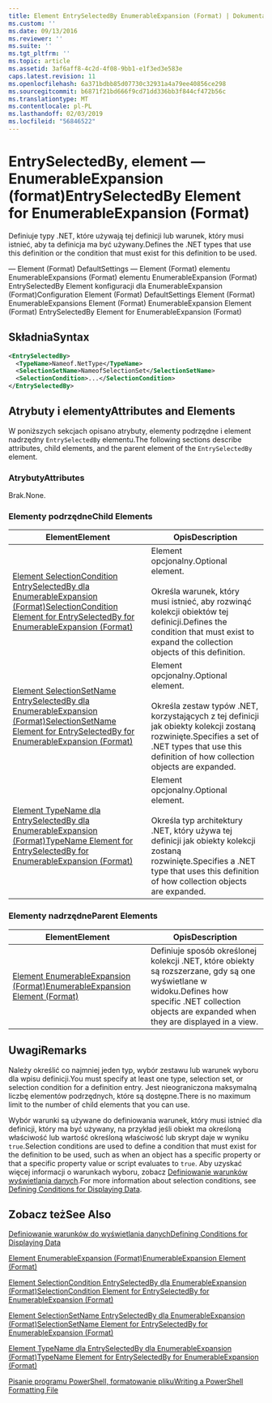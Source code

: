 ```yaml
---
title: Element EntrySelectedBy EnumerableExpansion (Format) | Dokumentacja firmy Microsoft
ms.custom: ''
ms.date: 09/13/2016
ms.reviewer: ''
ms.suite: ''
ms.tgt_pltfrm: ''
ms.topic: article
ms.assetid: 3af6aff8-4c2d-4f08-9bb1-e1f3ed3e583e
caps.latest.revision: 11
ms.openlocfilehash: 6a371bdbb85d07730c32931a4a79ee40856ce298
ms.sourcegitcommit: b6871f21bd666f9cd71dd336bb3f844cf472b56c
ms.translationtype: MT
ms.contentlocale: pl-PL
ms.lasthandoff: 02/03/2019
ms.locfileid: "56846522"
---
```

# <a name="entryselectedby-element-for-enumerableexpansion-format"></a><span data-ttu-id="7f2a4-102">EntrySelectedBy, element — EnumerableExpansion (format)</span><span class="sxs-lookup"><span data-stu-id="7f2a4-102">EntrySelectedBy Element for EnumerableExpansion (Format)</span></span>

<span data-ttu-id="7f2a4-103">Definiuje typy .NET, które używają tej definicji lub warunek, który musi istnieć, aby ta definicja ma być używany.</span><span class="sxs-lookup"><span data-stu-id="7f2a4-103">Defines the .NET types that use this definition or the condition that must exist for this definition to be used.</span></span>

<span data-ttu-id="7f2a4-104">— Element (Format) DefaultSettings — Element (Format) elementu EnumerableExpansions (Format) elementu EnumerableExpansion (Format) EntrySelectedBy Element konfiguracji dla EnumerableExpansion (Format)</span><span class="sxs-lookup"><span data-stu-id="7f2a4-104">Configuration Element (Format) DefaultSettings Element (Format) EnumerableExpansions Element (Format) EnumerableExpansion Element (Format) EntrySelectedBy Element for EnumerableExpansion (Format)</span></span>

## <a name="syntax"></a><span data-ttu-id="7f2a4-105">Składnia</span><span class="sxs-lookup"><span data-stu-id="7f2a4-105">Syntax</span></span>

```xml
<EntrySelectedBy>
  <TypeName>Nameof.NetType</TypeName>
  <SelectionSetName>NameofSelectionSet</SelectionSetName>
  <SelectionCondition>...</SelectionCondition>
</EntrySelectedBy>
```

## <a name="attributes-and-elements"></a><span data-ttu-id="7f2a4-106">Atrybuty i elementy</span><span class="sxs-lookup"><span data-stu-id="7f2a4-106">Attributes and Elements</span></span>

<span data-ttu-id="7f2a4-107">W poniższych sekcjach opisano atrybuty, elementy podrzędne i element nadrzędny `EntrySelectedBy` elementu.</span><span class="sxs-lookup"><span data-stu-id="7f2a4-107">The following sections describe attributes, child elements, and the parent element of the `EntrySelectedBy` element.</span></span>

### <a name="attributes"></a><span data-ttu-id="7f2a4-108">Atrybuty</span><span class="sxs-lookup"><span data-stu-id="7f2a4-108">Attributes</span></span>

<span data-ttu-id="7f2a4-109">Brak.</span><span class="sxs-lookup"><span data-stu-id="7f2a4-109">None.</span></span>

### <a name="child-elements"></a><span data-ttu-id="7f2a4-110">Elementy podrzędne</span><span class="sxs-lookup"><span data-stu-id="7f2a4-110">Child Elements</span></span>

|<span data-ttu-id="7f2a4-111">Element</span><span class="sxs-lookup"><span data-stu-id="7f2a4-111">Element</span></span>|<span data-ttu-id="7f2a4-112">Opis</span><span class="sxs-lookup"><span data-stu-id="7f2a4-112">Description</span></span>|
|-------------|-----------------|
|[<span data-ttu-id="7f2a4-113">Element SelectionCondition EntrySelectedBy dla EnumerableExpansion (Format)</span><span class="sxs-lookup"><span data-stu-id="7f2a4-113">SelectionCondition Element for EntrySelectedBy for EnumerableExpansion (Format)</span></span>](./selectioncondition-element-for-entryselectedby-for-enumerableexpansion-format.md)|<span data-ttu-id="7f2a4-114">Element opcjonalny.</span><span class="sxs-lookup"><span data-stu-id="7f2a4-114">Optional element.</span></span><br /><br /> <span data-ttu-id="7f2a4-115">Określa warunek, który musi istnieć, aby rozwinąć kolekcji obiektów tej definicji.</span><span class="sxs-lookup"><span data-stu-id="7f2a4-115">Defines the condition that must exist to expand the collection objects of this definition.</span></span>|
|[<span data-ttu-id="7f2a4-116">Element SelectionSetName EntrySelectedBy dla EnumerableExpansion (Format)</span><span class="sxs-lookup"><span data-stu-id="7f2a4-116">SelectionSetName Element for EntrySelectedBy for EnumerableExpansion (Format)</span></span>](./selectionsetname-element-for-entryselectedby-for-enumerableexpansion-format.md)|<span data-ttu-id="7f2a4-117">Element opcjonalny.</span><span class="sxs-lookup"><span data-stu-id="7f2a4-117">Optional element.</span></span><br /><br /> <span data-ttu-id="7f2a4-118">Określa zestaw typów .NET, korzystających z tej definicji jak obiekty kolekcji zostaną rozwinięte.</span><span class="sxs-lookup"><span data-stu-id="7f2a4-118">Specifies a set of .NET types that use this definition of how collection objects are expanded.</span></span>|
|[<span data-ttu-id="7f2a4-119">Element TypeName dla EntrySelectedBy dla EnumerableExpansion (Format)</span><span class="sxs-lookup"><span data-stu-id="7f2a4-119">TypeName Element for EntrySelectedBy for EnumerableExpansion (Format)</span></span>](./typename-element-for-entryselectedby-for-enumerableexpansion-format.md)|<span data-ttu-id="7f2a4-120">Element opcjonalny.</span><span class="sxs-lookup"><span data-stu-id="7f2a4-120">Optional element.</span></span><br /><br /> <span data-ttu-id="7f2a4-121">Określa typ architektury .NET, który używa tej definicji jak obiekty kolekcji zostaną rozwinięte.</span><span class="sxs-lookup"><span data-stu-id="7f2a4-121">Specifies a .NET type that uses this definition of how collection objects are expanded.</span></span>|

### <a name="parent-elements"></a><span data-ttu-id="7f2a4-122">Elementy nadrzędne</span><span class="sxs-lookup"><span data-stu-id="7f2a4-122">Parent Elements</span></span>

|<span data-ttu-id="7f2a4-123">Element</span><span class="sxs-lookup"><span data-stu-id="7f2a4-123">Element</span></span>|<span data-ttu-id="7f2a4-124">Opis</span><span class="sxs-lookup"><span data-stu-id="7f2a4-124">Description</span></span>|
|-------------|-----------------|
|[<span data-ttu-id="7f2a4-125">Element EnumerableExpansion (Format)</span><span class="sxs-lookup"><span data-stu-id="7f2a4-125">EnumerableExpansion Element (Format)</span></span>](./enumerableexpansion-element-format.md)|<span data-ttu-id="7f2a4-126">Definiuje sposób określonej kolekcji .NET, które obiekty są rozszerzane, gdy są one wyświetlane w widoku.</span><span class="sxs-lookup"><span data-stu-id="7f2a4-126">Defines how specific .NET collection objects are expanded when they are displayed in a view.</span></span>|

## <a name="remarks"></a><span data-ttu-id="7f2a4-127">Uwagi</span><span class="sxs-lookup"><span data-stu-id="7f2a4-127">Remarks</span></span>

<span data-ttu-id="7f2a4-128">Należy określić co najmniej jeden typ, wybór zestawu lub warunek wyboru dla wpisu definicji.</span><span class="sxs-lookup"><span data-stu-id="7f2a4-128">You must specify at least one type, selection set, or selection condition for a definition entry.</span></span> <span data-ttu-id="7f2a4-129">Jest nieograniczona maksymalną liczbę elementów podrzędnych, które są dostępne.</span><span class="sxs-lookup"><span data-stu-id="7f2a4-129">There is no maximum limit to the number of child elements that you can use.</span></span>

<span data-ttu-id="7f2a4-130">Wybór warunki są używane do definiowania warunek, który musi istnieć dla definicji, który ma być używany, na przykład jeśli obiekt ma określoną właściwość lub wartość określoną właściwość lub skrypt daje w wyniku `true`.</span><span class="sxs-lookup"><span data-stu-id="7f2a4-130">Selection conditions are used to define a condition that must exist for the definition to be used, such as when an object has a specific property or that a specific property value or script evaluates to `true`.</span></span> <span data-ttu-id="7f2a4-131">Aby uzyskać więcej informacji o warunkach wyboru, zobacz [Definiowanie warunków wyświetlania danych](./defining-conditions-for-displaying-data.md).</span><span class="sxs-lookup"><span data-stu-id="7f2a4-131">For more information about selection conditions, see [Defining Conditions for Displaying Data](./defining-conditions-for-displaying-data.md).</span></span>

## <a name="see-also"></a><span data-ttu-id="7f2a4-132">Zobacz też</span><span class="sxs-lookup"><span data-stu-id="7f2a4-132">See Also</span></span>

[<span data-ttu-id="7f2a4-133">Definiowanie warunków do wyświetlania danych</span><span class="sxs-lookup"><span data-stu-id="7f2a4-133">Defining Conditions for Displaying Data</span></span>](./defining-conditions-for-displaying-data.md)

[<span data-ttu-id="7f2a4-134">Element EnumerableExpansion (Format)</span><span class="sxs-lookup"><span data-stu-id="7f2a4-134">EnumerableExpansion Element (Format)</span></span>](./enumerableexpansion-element-format.md)

[<span data-ttu-id="7f2a4-135">Element SelectionCondition EntrySelectedBy dla EnumerableExpansion (Format)</span><span class="sxs-lookup"><span data-stu-id="7f2a4-135">SelectionCondition Element for EntrySelectedBy for EnumerableExpansion (Format)</span></span>](./selectioncondition-element-for-entryselectedby-for-enumerableexpansion-format.md)

[<span data-ttu-id="7f2a4-136">Element SelectionSetName EntrySelectedBy dla EnumerableExpansion (Format)</span><span class="sxs-lookup"><span data-stu-id="7f2a4-136">SelectionSetName Element for EntrySelectedBy for EnumerableExpansion (Format)</span></span>](./selectionsetname-element-for-entryselectedby-for-enumerableexpansion-format.md)

[<span data-ttu-id="7f2a4-137">Element TypeName dla EntrySelectedBy dla EnumerableExpansion (Format)</span><span class="sxs-lookup"><span data-stu-id="7f2a4-137">TypeName Element for EntrySelectedBy for EnumerableExpansion (Format)</span></span>](./typename-element-for-entryselectedby-for-enumerableexpansion-format.md)

[<span data-ttu-id="7f2a4-138">Pisanie programu PowerShell, formatowanie pliku</span><span class="sxs-lookup"><span data-stu-id="7f2a4-138">Writing a PowerShell Formatting File</span></span>](./writing-a-powershell-formatting-file.md)
